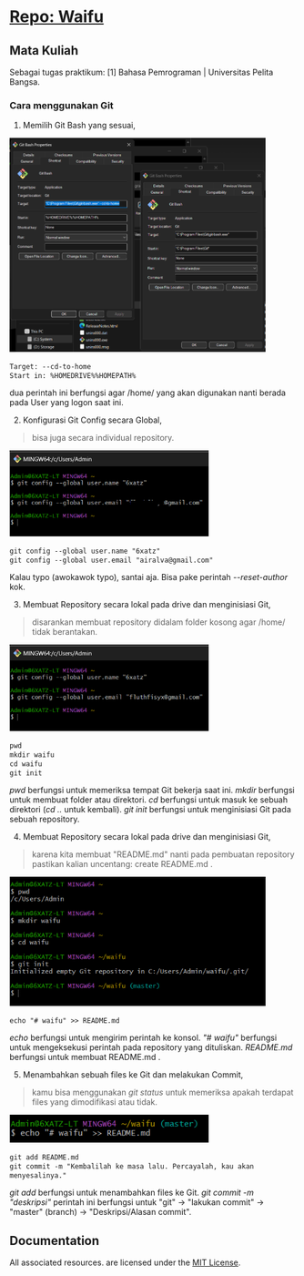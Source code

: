 # <a href="" target="_blank">Repo: Waifu</a>

## Mata Kuliah
Sebagai tugas praktikum: [1] Bahasa Pemrograman | Universitas Pelita Bangsa. 

### Cara menggunakan Git
1. Memilih Git Bash yang sesuai,
<p align="left">
  <img src="/ss/1.png" width="450">
</p>

    Target: --cd-to-home
    Start in: %HOMEDRIVE%%HOMEPATH%

dua perintah ini berfungsi agar /home/ yang akan digunakan nanti berada pada User yang logon saat ini.

2. Konfigurasi Git Config secara Global,
> bisa juga secara individual repository.
<p align="left">
  <img src="/ss/2.png" width="350">
</p>

    git config --global user.name "6xatz"
    git config --global user.email "airalva@gmail.com"

Kalau typo (awokawok typo), santai aja. Bisa pake perintah *--reset-author* kok.

3. Membuat Repository secara lokal pada drive dan menginisiasi Git,
> disarankan membuat repository didalam folder kosong agar /home/ tidak berantakan.
<p align="left">
  <img src="/ss/3.png" width="350">
</p>

    pwd
    mkdir waifu
    cd waifu
    git init

*pwd* berfungsi untuk memeriksa tempat Git bekerja saat ini.
*mkdir* berfungsi untuk membuat folder atau direktori.
*cd* berfungsi untuk masuk ke sebuah direktori (*cd ..* untuk kembali).
*git init* berfungsi untuk menginisiasi Git pada sebuah repository.

4. Membuat Repository secara lokal pada drive dan menginisiasi Git,
> karena kita membuat "README.md" nanti pada pembuatan repository pastikan kalian uncentang: create README.md .
<p align="left">
  <img src="/ss/4.png" width="450">
</p>

    echo "# waifu" >> README.md

*echo* berfungsi untuk mengirim perintah ke konsol.
*"# waifu"* berfungsi untuk mengeksekusi perintah pada repository yang dituliskan.
*README.md* berfungsi untuk membuat README.md .

5. Menambahkan sebuah files ke Git dan melakukan Commit,
> kamu bisa menggunakan *git status* untuk memeriksa apakah terdapat files yang dimodifikasi atau tidak.
<p align="left">
  <img src="/ss/5.png" width="350">
</p>

    git add README.md
    git commit -m "Kembalilah ke masa lalu. Percayalah, kau akan menyesalinya."

*git add* berfungsi untuk menambahkan files ke Git.
*git commit -m "deskripsi"* perintah ini berfungsi untuk "git" -> "lakukan commit" -> "master" (branch) -> "Deskripsi/Alasan commit".

## Documentation
All associated resources. are licensed under the [MIT License](https://mit-license.org/).
